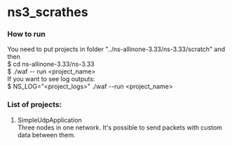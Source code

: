 # ns3_scrathes

### How to run
You need to put projects in folder "../ns-allinone-3.33/ns-3.33/scratch" and then \
$ cd ns-allinone-3.33/ns-3.33 \
$ ./waf -- run <project_name> \
If you want to see log outputs: \
$ NS_LOG="<project_logs>" ./waf --run <project_name> 


### List of projects:

1. SimpleUdpApplication \
Three nodes in one network. It's possible to send packets with custom data between them. 